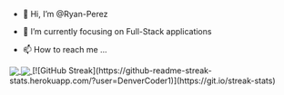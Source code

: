 - 👋 Hi, I’m @Ryan-Perez
- 🌱 I’m currently focusing on Full-Stack applications

- 📫 How to reach me ...



<a href="">
  <img align="center" src="https://github-readme-stats.vercel.app/api?username=Ryan-Perez&show_icons=true&theme=radical&hide_border=true" />
</a>
<a href="">
  <img align="center" src="https://github-readme-stats.vercel.app/api/top-langs/?username=Ryan-Perez&theme=radical&hide_border=true&layout=compact" />
</a>
[![GitHub Streak](https://github-readme-streak-stats.herokuapp.com/?user=DenverCoder1)](https://git.io/streak-stats)
